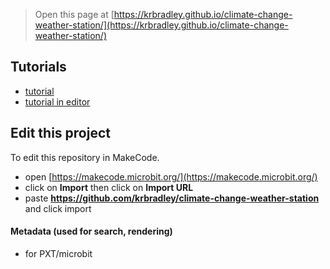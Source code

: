 
> Open this page at [https://krbradley.github.io/climate-change-weather-station/](https://krbradley.github.io/climate-change-weather-station/)

## Tutorials

* [tutorial](/climate-change-weather-station/tutorial)
* [tutorial in editor](https://makecode.microbit.org/#tutorial:github:krbradley/climate-change-weather-station/tutorial)



## Edit this project

To edit this repository in MakeCode.

* open [https://makecode.microbit.org/](https://makecode.microbit.org/)
* click on **Import** then click on **Import URL**
* paste **https://github.com/krbradley/climate-change-weather-station** and click import

#### Metadata (used for search, rendering)

* for PXT/microbit
<script src="https://makecode.com/gh-pages-embed.js"></script><script>makeCodeRender("{{ site.makecode.home_url }}", "{{ site.github.owner_name }}/{{ site.github.repository_name }}");</script>
